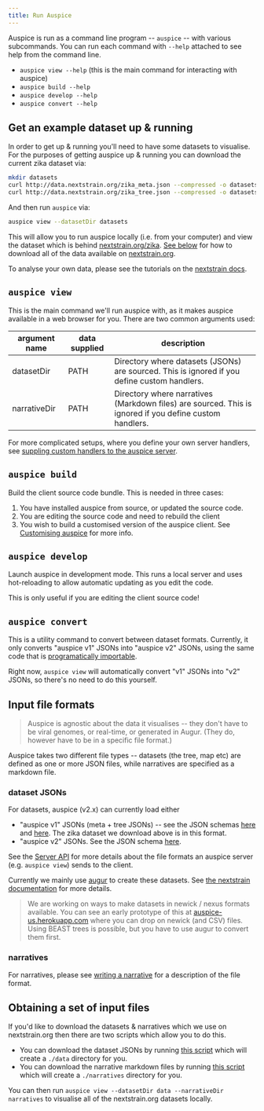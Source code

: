 ```yaml
---
title: Run Auspice
---
```



Auspice is run as a command line program -- `auspice` -- with various subcommands.
You can run each command with `--help` attached to see help from the command line.

* `auspice view --help` (this is the main command for interacting with auspice)
* `auspice build --help`
* `auspice develop --help`
* `auspice convert --help`


## Get an example dataset up & running

In order to get up & running you'll need to have some datasets to visualise.
For the purposes of getting auspice up & running you can download the current zika dataset via:

```bash
mkdir datasets
curl http://data.nextstrain.org/zika_meta.json --compressed -o datasets/zika_meta.json
curl http://data.nextstrain.org/zika_tree.json --compressed -o datasets/zika_tree.json
```

And then run `auspice` via:
```bash
auspice view --datasetDir datasets
```

This will allow you to run auspice locally (i.e. from your computer) and view the dataset which is behind [nextstrain.org/zika](https://nextstrain.org/zika).
[See below](#obtaining-a-set-of-input-files) for how to download all of the data available on [nextstrain.org](https://nextstrain.org).


To analyse your own data, please see the tutorials on the [nextstrain docs](https://nextstrain.org/docs/).

## `auspice view`

This is the main command we'll run auspice with, as it makes auspice available in a web browser for you.
There are two common arguments used:

| argument name | data supplied | description |
| --------      | ----------     | --------    |
|datasetDir    | PATH   |    Directory where datasets (JSONs) are sourced. This is  ignored if you define custom handlers. |
|narrativeDir    | PATH   |  Directory where narratives (Markdown files) are  sourced. This is ignored if you define custom handlers. |

For more complicated setups, where you define your own server handlers, see [suppling custom handlers to the auspice server](server/api.md#suppling-custom-handlers-to-the-auspice-server).

## `auspice build`

Build the client source code bundle. 
This is needed in three cases:
1. You have installed auspice from source, or updated the source code.
1. You are editing the source code and need to rebuild the client
1. You wish to build a customised version of the auspice client.
See [Customising auspice](customise-client/introduction.md) for more info.


## `auspice develop`

Launch auspice in development mode. This runs a local server and uses 
hot-reloading to allow automatic updating as you edit the code.

This is only useful if you are editing the client source code!

## `auspice convert`

This is a utility command to convert between dataset formats.
Currently, it only converts "auspice v1" JSONs into "auspice v2" JSONs, using the same code that is [programatically importable](server/api.md#convertfromv1).

Right now, `auspice view` will automatically convert "v1" JSONs into "v2" JSONs, so there's no need to do this yourself.


## Input file formats

> Auspice is agnostic about the data it visualises -- they don't have to be viral genomes, or real-time, or generated in Augur.
(They do, however have to be in a specific file format.)

Auspice takes two different file types -- datasets (the tree, map etc) are defined as one or more JSON files, while narratives are specified as a markdown file.

### dataset JSONs

For datasets, auspice (v2.x) can currently load either
* "auspice v1" JSONs (meta + tree JSONs) -- see the JSON schemas [here](https://github.com/nextstrain/augur/blob/v6/augur/data/schema-export-v1-meta.json) and [here](https://github.com/nextstrain/augur/blob/v6/augur/data/schema-export-v1-tree.json).
The zika dataset we download above is in this format.
* "auspice v2" JSONs. See the JSON schema [here](https://github.com/nextstrain/augur/blob/v6/augur/data/schema-export-v2.json).

See the [Server API](server/api.md) for more details about the file formats an auspice server (e.g. `auspice view`) sends to the client.

Currently we mainly use [augur](https://github.com/nextstrain/augur) to create these datasets.
See [the nextstrain documentation](https://nextstrain.org/docs/bioinformatics/introduction-to-augur) for more details.

> We are working on ways to make datasets in newick / nexus formats available. You can see an early prototype of this at [auspice-us.herokuapp.com](https://auspice-us.herokuapp.com/) where you can drop on newick (and CSV) files.
Using BEAST trees is possible, but you have to use augur to convert them first.


### narratives
For narratives, please see [writing a narrative](narratives/how-to-write.md) for a description of the file format.


## Obtaining a set of input files

If you'd like to download the datasets & narratives which we use on nextstrain.org then there are two scripts which allow you to do this.

* You can download the dataset JSONs by running [this script](https://github.com/nextstrain/auspice/blob/master/scripts/get-data.sh) which will create a `./data` directory for you.
* You can download the narrative markdown files by running [this script](https://github.com/nextstrain/auspice/blob/master/scripts/get-narratives.sh) which will create a `./narratives` directory for you.

You can then run `auspice view --datasetDir data --narrativeDir narratives` to visualise all of the nextstrain.org datasets locally.